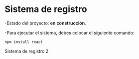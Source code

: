 <h1> Sistema de registro</h1/>

-Estado del proyecto: **en construcción**.

-Para ejecutar el sistema, debes colocar el siguiente comando:

````npm install react````  

Sistema de registro 2
